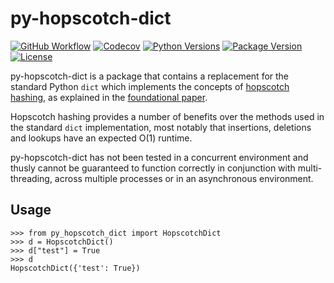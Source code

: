 py-hopscotch-dict
=================

[![GitHub Workflow](https://img.shields.io/github/workflow/status/mischif/py-hopscotch-dict/Pipeline?logo=github&style=for-the-badge)](https://github.com/mischif/py-hopscotch-dict/actions)
[![Codecov](https://img.shields.io/codecov/c/github/mischif/py-hopscotch-dict?logo=codecov&style=for-the-badge)](https://codecov.io/gh/mischif/py-hopscotch-dict)
[![Python Versions](https://img.shields.io/pypi/pyversions/py-hopscotch-dict?style=for-the-badge)](https://pypi.org/project/py-hopscotch-dict/)
[![Package Version](https://img.shields.io/pypi/v/py-hopscotch-dict?style=for-the-badge)](https://pypi.org/project/py-hopscotch-dict/)
[![License](https://img.shields.io/pypi/l/py-hopscotch-dict?style=for-the-badge)](https://pypi.org/project/py-hopscotch-dict/)

py-hopscotch-dict is a package that contains a replacement for the standard Python `dict` which implements the concepts of [hopscotch hashing](https://en.wikipedia.org/wiki/Hopscotch_hashing), as explained in the [foundational paper](http://mcg.cs.tau.ac.il/papers/disc2008-hopscotch.pdf).

Hopscotch hashing provides a number of benefits over the methods used in the standard `dict` implementation, most notably that insertions, deletions and lookups have an expected O(1) runtime.

py-hopscotch-dict has not been tested in a concurrent environment and thusly cannot be guaranteed to function correctly in conjunction with multi-threading, across multiple processes or in an asynchronous environment.

Usage
-----

	>>> from py_hopscotch_dict import HopscotchDict
	>>> d = HopscotchDict()
	>>> d["test"] = True
	>>> d
	HopscotchDict({'test': True})
